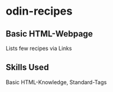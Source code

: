 # odin-recipes

## Basic HTML-Webpage
Lists few recipes via Links

## Skills Used
Basic HTML-Knowledge, Standard-Tags